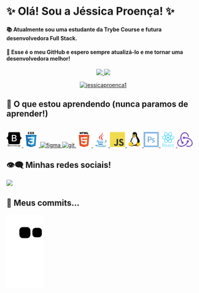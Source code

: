 # ✨ Olá! Sou a Jéssica Proença! ✨ 

#### 📚 Atualmente sou uma estudante da Trybe Course e futura desenvolvedora Full Stack. 

#### 🤩 Esse é o meu GitHub e espero sempre atualizá-lo e me tornar uma desenvolvedora melhor!

<div align="center">
  <a href="https://github.com/JessicaProenca1">
  <img height="150em" src="https://github-readme-stats.vercel.app/api?username=JessicaProenca1&show_icons=true&theme=tokyonight&include_all_commits=true&count_private=true"/>
  <img height="150em" src="https://github-readme-stats.vercel.app/api/top-langs/?username=JessicaProenca1&layout=compact&langs_count=7&theme=tokyonight"/>

<p align="center"> <a href="https://github.com/ryo-ma/github-profile-trophy"><img src="https://github-profile-trophy.vercel.app/?username=JessicaProenca1&theme=tokyonight" alt="jessicaproenca1" /></a> </p>    
</div>  
 
  

## 🤔 O que estou aprendendo (nunca paramos de aprender!)
<div style="display: inline_block"><br>
 <a href="https://getbootstrap.com" target="_blank" rel="noreferrer"> <img src="https://raw.githubusercontent.com/devicons/devicon/master/icons/bootstrap/bootstrap-plain-wordmark.svg" alt="bootstrap" width="40" height="40"/> </a> <a href="https://www.w3schools.com/css/" target="_blank" rel="noreferrer"> <img src="https://raw.githubusercontent.com/devicons/devicon/master/icons/css3/css3-original-wordmark.svg" alt="css3" width="40" height="40"/> </a> <a href="https://www.figma.com/" target="_blank" rel="noreferrer"> <img src="https://www.vectorlogo.zone/logos/figma/figma-icon.svg" alt="figma" width="40" height="40"/> </a> <a href="https://git-scm.com/" target="_blank" rel="noreferrer"> <img src="https://www.vectorlogo.zone/logos/git-scm/git-scm-icon.svg" alt="git" width="40" height="40"/> </a> <a href="https://www.w3.org/html/" target="_blank" rel="noreferrer"> <img src="https://raw.githubusercontent.com/devicons/devicon/master/icons/html5/html5-original-wordmark.svg" alt="html5" width="40" height="40"/> </a> <a href="https://www.java.com" target="_blank" rel="noreferrer"> <img src="https://raw.githubusercontent.com/devicons/devicon/master/icons/java/java-original.svg" alt="java" width="40" height="40"/> </a> <a href="https://developer.mozilla.org/en-US/docs/Web/JavaScript" target="_blank" rel="noreferrer"> <img src="https://raw.githubusercontent.com/devicons/devicon/master/icons/javascript/javascript-original.svg" alt="javascript" width="40" height="40"/> </a> <a href="https://www.linux.org/" target="_blank" rel="noreferrer"> <img src="https://raw.githubusercontent.com/devicons/devicon/master/icons/linux/linux-original.svg" alt="linux" width="40" height="40"/> </a> <a href="https://www.photoshop.com/en" target="_blank" rel="noreferrer"> <img src="https://raw.githubusercontent.com/devicons/devicon/master/icons/photoshop/photoshop-line.svg" alt="photoshop" width="40" height="40"/> </a> <a href="https://reactjs.org/" target="_blank" rel="noreferrer"> <img src="https://raw.githubusercontent.com/devicons/devicon/master/icons/react/react-original-wordmark.svg" alt="react" width="40" height="40"/> </a> <a href="https://redux.js.org" target="_blank" rel="noreferrer"> <img src="https://raw.githubusercontent.com/devicons/devicon/master/icons/redux/redux-original.svg" alt="redux" width="40" height="40"/> </a>
</div>
  
## 👁️‍🗨️ Minhas redes sociais!
  <div> 
  <a href="https://www.linkedin.com/in/jessica-proen%C3%A7a-327947236" target="_blank"><img src="https://img.shields.io/badge/-LinkedIn-%230077B5?style=for-the-badge&logo=linkedin&logoColor=white" target="_blank"></a> 
  </div>
   
 ## 🐍 Meus commits...
  ![Snake animation](https://github.com/JessicaProenca1/JessicaProenca1/blob/output/github-contribution-grid-snake.svg)

